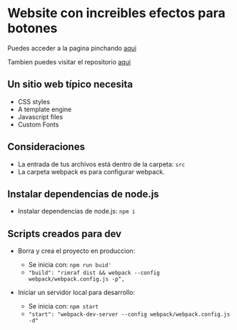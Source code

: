 # Website con increibles efectos para botones
Puedes acceder a la pagina pinchando [aqui](https://javiluli.github.io/Hover-animations-btn/)

Tambien puedes visitar el repositorio [aqui](https://github.com/javiluli/hover-animations-btn)

## Un sitio web típico necesita
- CSS styles
- A template engine
- Javascript files
- Custom Fonts

## Consideraciones
- La entrada de tus archivos está dentro de la carpeta: `src`
- La carpeta webpack es para configurar webpack.

## Instalar dependencias de node.js
- Instalar dependencias de node.js: `npm i`

## Scripts creados para dev
- Borra y crea el proyecto en produccion:
  - Se inicia con:  `npm run buid'`
  - `"build": "rimraf dist && webpack --config webpack/webpack.config.js -p",`

- Iniciar un servidor local para desarrollo:
  - Se inicia con: `npm start`
  - `"start": "webpack-dev-server --config webpack/webpack.config.js -d"`

